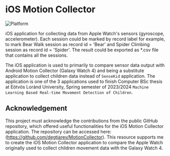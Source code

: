 # iOS Motion Collector

![Platform](https://img.shields.io/badge/iOS-000000?style=for-the-badge&logo=ios&logoColor=white)

iOS application for collecting data from Apple Watch's sensors (gyroscope, accelerometer). Each session could be marked by record label for example, to mark Bear Walk session as record id = 'Bear' and Spider Climbing session as record id = 'Spider'. The result could be exported as *.csv file that contains all the sessions.

The iOS application is used to primarily to compare sensor data output with Android Motion Collector (Galaxy Watch 4) and being a substitute application to collect children data instead of `SenseKid` application. The application is one of the 3 applications used to finish Computer BSc thesis at Eötvös Loránd University, Spring semester of 2023/2024 `Machine Learning Based Real-time Movement Detection of Children`.


## Acknowledgement

This project must acknowledge the contributions from the public GitHub repository, which offered useful functionalities for the iOS Motion Collector application. The repository can be accessed here: (https://github.com/degtiarev/MotionCollector). This resource supports me to create the iOS Motion Collector application to compare the Apple Watch originally used to collect children movement data with the Galaxy Watch 4.

